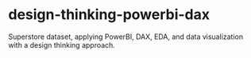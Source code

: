 # design-thinking-powerbi-dax
Superstore dataset, applying PowerBI, DAX, EDA, and data visualization with a design thinking approach.
